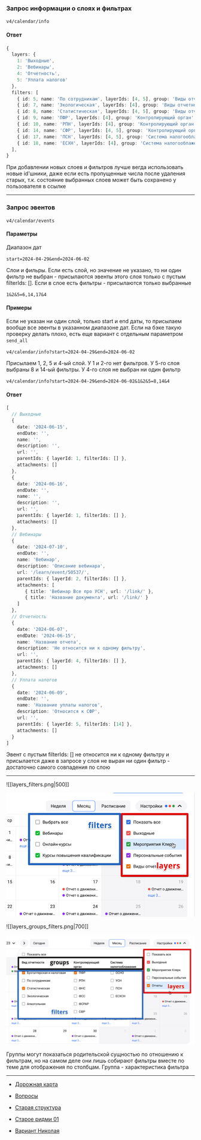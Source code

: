 ### Запрос информации о слоях и фильтрах

```
v4/calendar/info 
```
#### Ответ

```ts
{
  layers: {
    1: 'Выходные',
    2: 'Вебинары',
    4: 'Отчетность',
    5: 'Уплата налогов'
  },
  filters: [
    { id: 5, name: 'По сотрудникам', layerIds: [4, 5], group: 'Виды отчетности' },
    { id: 7, name: 'Экологическая', layerIds: [4], group: 'Виды отчетности' },
    { id: 8, name: 'Статистическая', layerIds: [4, 5], group: 'Виды отчетности' },
    { id: 9, name: 'ПФР', layerIds: [4], group: 'Контролирующий орган' },
    { id: 10, name: 'РПН', layerIds: [4], group: 'Контролирующий орган' },
    { id: 14, name: 'СФР', layerIds: [4, 5], group: 'Контролирующий орган' },
    { id: 17, name: 'ПСН', layerIds: [4, 5], group: 'Система налогооблажения' },
    { id: 18, name: 'ЕСХН', layerIds: [4], group: 'Система налогооблажения' },
  ],
}
```

При добавлении новых слоев и фильтров лучше вегда использовать новые id'шники, даже если есть пропущенные числа после удаления старых, т.к. состояние выбранных слоев может быть сохранено у пользователя в ссылке

---
### Запрос эвентов

```
v4/calendar/events
```
#### Параметры

Диапазон дат

```
start=2024-04-29&end=2024-06-02
```

Слои и фильры. Если есть слой, но значение не указано, то ни один фильтр не выбран - присылаются эвенты этого слоя только с пустым filterIds: []. Если в слое есть фильтры - присылаются только выбранные

```
1&2&5=6,14,17&4
```

#### Примеры

Если не указан ни один слой, только start и end даты, то присылаем вообще все эвенты в указанном диапазоне дат. Если на бэке такую проверку делать плохо, есть еще вариант с отдельным параметром `send_all`

```
v4/calendar/info?start=2024-04-29&end=2024-06-02
```

Присылаем 1, 2, 5 и 4-ый слой. У 1 и 2-го нет фильтров. У 5-го слоя выбраны 8 и 14-ый фильтры. У 4-го слоя не выбран ни один фильтр

```
v4/calendar/info?start=2024-04-29&end=2024-06-02&1&2&5=8,14&4
```

#### Ответ

```ts
[
  // Выходные
  {
    date: '2024-06-15',
    endDate: '',
    name: '',
    description: '',
    url: '',
    parentIds: { layerId: 1, filterIds: [] },
    attachments: []
  },
  {
    date: '2024-06-16',
    endDate: '',
    name: '',
    description: '',
    url: '',
    parentIds: { layerId: 1, filterIds: [] },
    attachments: []
  },
  // Вебинары
  {
    date: '2024-07-10',
    endDate: '',
    name: 'Вебинар',
    description: 'Описание вебинара',
    url: '/learn/event/50537/',
    parentIds: { layerId: 2, filterIds: [] },
    attachments: [
       { title: 'Вебинар Все про УСН', url: '/link/' },
       { title: 'Название документа', url: '/link/' }
    ]
  },
  // Oтчетность
  {
    date: '2024-06-07',
    endDate: '2024-06-15',
    name: 'Название отчета',
    description: 'Не относится ни к одному фильтру',
    url: '',
    parentIds: { layerId: 4, filterIds: [] },
    attachments: []
  },
  // Уплата налогов
  {
    date: '2024-06-09',
    endDate: '',
    name: 'Название уплаты налогов',
    description: 'Относится к СФР',
    url: '',
    parentIds: { layerId: 5, filterIds: [14] },
    attachments: []
  }
]
```

Эвент с пустым filterIds: [] не относится ни к одному фильтру и присылается даже в запросе у слоя не выран ни один фильтр - достаточно самого совпадения по слою

---

![[layers_filters.png|500]]

<img src="assets/layers_filters.png" width="600">

![[layers_groups_filters.png|700]]

<img src="assets/layers_groups_filters.png" width="700">

Группы могут показаться родительской сущностью по отношению к фильтрам, но на самом деле они лишь собирают фильтры вместе по теме для отображения по столбцам. Группа - характеристика фильтра

---

- [Дорожная карта](road_map.md)

- [Вопросы](questions.md)

- [Старая структура](old_structure.md)

- [Старое ридми 01](old_readme_01.md)

* [Вариант Николая](nikolai.md)
